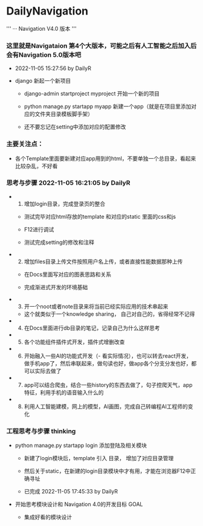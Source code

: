 # DailyNavigation

'''
··· Navigation V4.0 版本 
'''

###  这里就是Navigataion 第4个大版本，可能之后有人工智能之后加入后会有Navigation 5.0版本吧

- 2022-11-05 15:27:56 by DailyR

- django 新起一个新项目

	- django-admin startproject myproject 开始一个新的项目

	- python manage.py startapp myapp 新建一个app（就是在项目里添加对应的文件夹目录模板脚手架）

	- 还不要忘记在setting中添加对应的配置修改

### 主要关注点：

- 各个Template里面要新建对应app用到的html，不要单独一个总目录，看起来比较杂乱，不好看



### 思考与步骤  2022-11-05 16:21:05 by DailyR

- 1. 增加login目录，完成登录页的整合

	- 测试完毕对应html存放的template 和对应的static 里面的css和js

	- F12进行调试

	- 测试完成setting的修改和注释

- 2. 增加files目录上传文件按照用户名上传，或者直接性能数据那种上传

	- 在Docs里面写对应的图表思路和关系

	- 完成渐进式开发的环境基础
	
- 3. 开一个noot或者note目录来将当前已经实际应用的技术串起来

	- 这个就类似于一个knowledge sharing， 自己对自己的，省得经常不记得


- 4. 在Docs里面进行db目录的笔记，记录自己为什么这样思考

- 5. 各个功能组件插件式开发，插件式增删改查

- 6. 开始融入一些AI的功能式开发（- 看实际情况），也可以转去react开发，做手机app了，然后串联起来，做句读也好，做app各个分支分发也好，都可以实际去做了

- 7. app可以结合爬虫，结合一些history的东西去做了，句子控爬天气，app特征，利用手机的语音输入什么的

- 8. 利用人工智能建模，网上的模型，AI画图，完成自己转编程AI工程师的变化


### 工程思考与步骤  thinking

- python manage.py startapp login 添加登陆及相关模块

	- 新建了login模块后，template 引入 目录， 增加了对应目录管理

	- 然后关于static，在新建的login目录模块中才有用，才能在浏览器F12中正确寻址

	- 已完成 2022-11-05 17:45:33 by DailyR

- 开始思考模块设计和 Navigation 4.0的开发目标  GOAL

	- 集成好看的模块设计